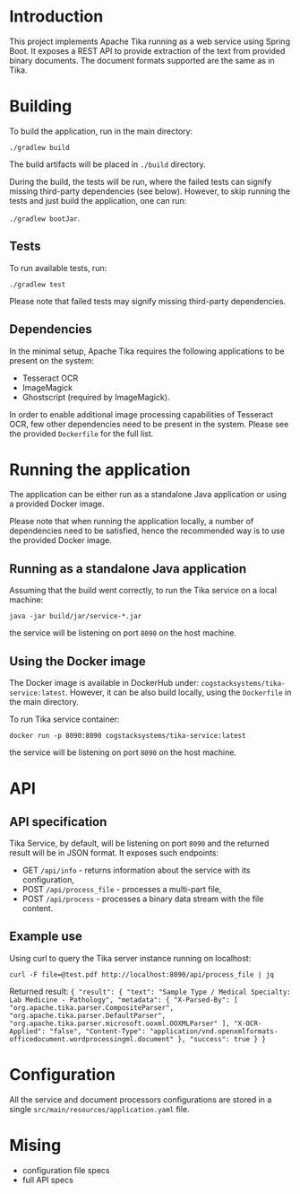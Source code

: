 # Introduction
This project implements Apache Tika running as a web service using Spring Boot. It exposes a REST API to provide extraction of the text from provided binary documents. The document formats supported are the same as in Tika.


# Building

To build the application, run in the main directory:

`./gradlew build`

The build artifacts will be placed in `./build` directory.


During the build, the tests will be run, where the failed tests can signify missing third-party dependencies (see below). However, to skip running the tests and just build the application, one can run:

`./gradlew bootJar`.


## Tests

To run available tests, run:

`./gradlew test`

Please note that failed tests may signify missing third-party dependencies.


## Dependencies

In the minimal setup, Apache Tika requires the following applications to be present on the system:
- Tesseract OCR
- ImageMagick
- Ghostscript (required by ImageMagick).

In order to enable additional image processing capabilities of Tesseract OCR, few other dependencies need to be present in the system. Please see the provided `Dockerfile` for the full list.


# Running the application

The application can be either run as a standalone Java application or using a provided Docker image.

Please note that when running the application locally, a number of dependencies need to be satisfied, hence the recommended way is to use the provided Docker image.


## Running as a standalone Java application

Assuming that the build went correctly, to run the Tika service on a local machine:

`java -jar build/jar/service-*.jar`

the service will be listening on port `8090` on the host machine.


## Using the Docker image

The Docker image is available in DockerHub under: `cogstacksystems/tika-service:latest`. However, it can be also build locally, using the `Dockerfile` in the main directory.

To run Tika service container:

`docker run -p 8090:8090 cogstacksystems/tika-service:latest`

the service will be listening on port `8090` on the host machine.


# API

## API specification

Tika Service, by default, will be listening on port `8090` and the returned result will be in JSON format. It exposes such endpoints:
- GET `/api/info` - returns information about the service with its configuration,
- POST `/api/process_file` - processes a multi-part file,
- POST `/api/process` - processes a binary data stream with the file content.

## Example use

Using curl to query the Tika server instance running on localhost:

`curl -F file=@test.pdf http://localhost:8090/api/process_file | jq`

Returned result:
`
{
  "result": {
    "text": "Sample Type / Medical Specialty: Lab Medicine - Pathology",
    "metadata": {
      "X-Parsed-By": [
        "org.apache.tika.parser.CompositeParser",
        "org.apache.tika.parser.DefaultParser",
        "org.apache.tika.parser.microsoft.ooxml.OOXMLParser"
      ],
      "X-OCR-Applied": "false",
      "Content-Type": "application/vnd.openxmlformats-officedocument.wordprocessingml.document"
    },
    "success": true
  }
}
`

# Configuration

All the service and document processors configurations are stored in a single `src/main/resources/application.yaml` file.



# Mising
- configuration file specs 
- full API specs
